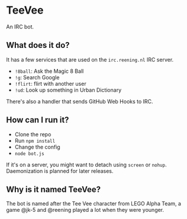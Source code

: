 TeeVee
======

An IRC bot.

What does it do?
----------------

It has a few services that are used on the `irc.reening.nl` IRC server.

* `!8ball`: Ask the Magic 8 Ball
* `!g`: Search Google
* `!flirt`: flirt with another user
* `!ud`: Look up something in Urban Dictionary

There's also a handler that sends GitHub Web Hooks to IRC.

How can I run it?
-----------------

* Clone the repo
* Run `npm install`
* Change the config
* `node bot.js`

If it's on a server, you might want to detach using `screen` or `nohup`. Daemonization is planned for later releases.

Why is it named TeeVee?
-----------------------

The bot is named after the Tee Vee character from LEGO Alpha Team, a game @jk-5 and @reening played a lot when they were younger.
